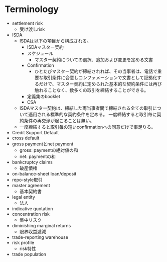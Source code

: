# Terminology
* settlement risk
    * 受け渡しrisk
* ISDA
    * ISDAは以下の項目から構成される。
        * ISDAマスター契約
		* スケジュール
		    * マスター契約についての選択、追加および変更を定める文書
		* Confirmation
		    * ひとたびマスター契約が締結されれば、その当事者は、電話で重要な取引条件に合意しコンファメーションで文書として証拠化するだけで、マスター契約に定められた基本的な契約条件には再び触れることなく、数多くの取引を締結することができる。
		* 定義集のbooklet
 		* CSA
    * ISDAマスター契約は、締結した両当事者間で締結される全ての取引について適用される標準的な契約条件を定める。
   一度締結すると取引毎に契約条件の再交渉が起こることは無い。
    * 一度締結すると取引毎の短いconfirmationへの同意だけで事足りる。
* Credit Support Default
* cross default
* gross paymentとnet payment
    * gross: paymentの絶対値の和
    * net: paymentの和
* bankcruptcy claims
    * 破産債権
* on-balance-sheet loan/deposit
* repo-style取引
* master agreement
    * 基本契約書
* legal entity
    * 法人
* indicative quotation
* concentration risk
    * 集中リスク
* diminishing marginal returns
    * 限界収益逓減
* trade-reporting warehouse
* risk profile
    * risk特性
* trade population
